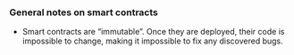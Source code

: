 ### General notes on smart contracts

* Smart contracts are “immutable”. Once they are deployed, their code is impossible to change, making it impossible to fix any discovered bugs.